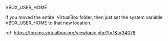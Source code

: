 VBOX_USER_HOME

If you moved the entire .VirtualBox folder, then just set the system variable VBOX_USER_HOME to that new location. <br />

ref: https://forums.virtualbox.org/viewtopic.php?f=1&t=34078
